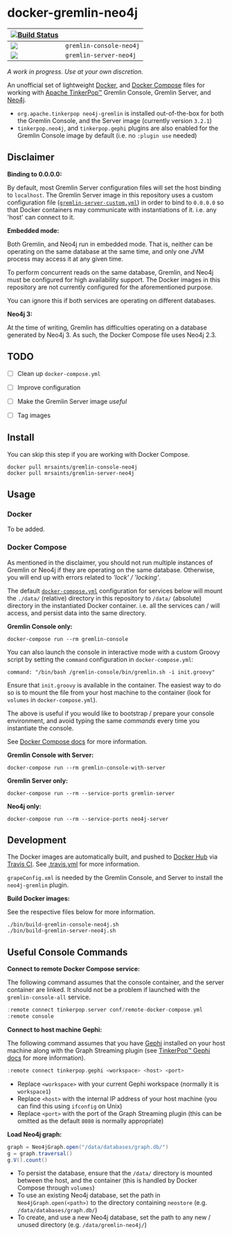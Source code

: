 # docker-gremlin-neo4j

| [![Build Status](https://travis-ci.org/MrSaints/docker-gremlin-neo4j.svg?branch=master)](https://travis-ci.org/MrSaints/docker-gremlin-neo4j) | |
| --- | --- |
| [![](https://images.microbadger.com/badges/image/mrsaints/gremlin-console-neo4j.svg)](http://microbadger.com/images/mrsaints/gremlin-console-neo4j "Get your own image badge on microbadger.com") | `gremlin-console-neo4j` |
| [![](https://images.microbadger.com/badges/image/mrsaints/gremlin-server-neo4j.svg)](http://microbadger.com/images/mrsaints/gremlin-server-neo4j "Get your own image badge on microbadger.com") | `gremlin-server-neo4j` |


_A work in progress. Use at your own discretion._

An unofficial set of lightweight [Docker][docker], and [Docker Compose][docker-compose] files for working with [Apache TinkerPop™][tinkerpop] Gremlin Console, Gremlin Server, and [Neo4j][neo4j].

- `org.apache.tinkerpop neo4j-gremlin` is installed out-of-the-box for both the Gremlin Console, and the Server image (currently version `3.2.1`)
- `tinkerpop.neo4j`, and `tinkerpop.gephi` plugins are also enabled for the Gremlin Console image by default (i.e. no `:plugin use` needed)


## Disclaimer

**Binding to 0.0.0.0:**

By default, most Gremlin Server configuration files will set the host binding to `localhost`. The Gremlin Server image in this repository uses a custom configuration file ([`gremlin-server-custom.yml`](gremlin-server-neo4j/conf/gremlin-server-custom.yml)) in order to bind to `0.0.0.0` so that Docker containers may communicate with instantiations of it. i.e. any 'host' can connect to it.

**Embedded mode:**

Both Gremlin, and Neo4j run in embedded mode. That is, neither can be operating on the same database at the same time, and only one JVM process may access it at any given time.

To perform concurrent reads on the same database, Gremlin, and Neo4j must be configured for high availability support. The Docker images in this repository are not currently configured for the aforementioned purpose.

You can ignore this if both services are operating on different databases.

**Neo4j 3:**

At the time of writing, Gremlin has difficulties operating on a database generated by Neo4j 3. As such, the Docker Compose file uses Neo4j 2.3.


## TODO

- [ ] Clean up `docker-compose.yml`
- [ ] Improve configuration
- [ ] Make the Gremlin Server image _useful_
- [ ] Tag images


## Install

You can skip this step if you are working with Docker Compose.

    docker pull mrsaints/gremlin-console-neo4j
    docker pull mrsaints/gremlin-server-neo4j


## Usage

### Docker

To be added.

### Docker Compose

As mentioned in the disclaimer, you should not run multiple instances of Gremlin or Neo4j if they are operating on the same database. Otherwise, you will end up with errors related to _'lock' / 'locking'_.

The default [`docker-compose.yml`](docker-compose.yml) configuration for services below will mount the `./data/` (relative) directory in this repository to `/data/` (absolute) directory in the instantiated Docker container. i.e. all the services can / will access, and persist data into the same directory.

**Gremlin Console only:**

    docker-compose run --rm gremlin-console

You can also launch the console in interactive mode with a custom Groovy script by setting the `command` configuration in `docker-compose.yml`:

    command: "/bin/bash /gremlin-console/bin/gremlin.sh -i init.groovy"

Ensure that `init.groovy` is available in the container. The easiest way to do so is to mount the file from your host machine to the container (look for `volumes` in `docker-compose.yml`).

The above is useful if you would like to bootstrap / prepare your console environment, and avoid typing the same _commands_ every time you instantiate the console.

See [Docker Compose docs][docker-compose-docs] for more information.

**Gremlin Console with Server:**

    docker-compose run --rm gremlin-console-with-server

**Gremlin Server only:**

    docker-compose run --rm --service-ports gremlin-server

**Neo4j only:**

    docker-compose run --rm --service-ports neo4j-server


## Development

The Docker images are automatically built, and pushed to [Docker Hub][docker-hub] via [Travis CI][travis-ci].
See [.travis.yml](.travis.yml) for more information.

`grapeConfig.xml` is needed by the Gremlin Console, and Server to install the `neo4j-gremlin` plugin.

**Build Docker images:**

See the respective files below for more information.

    ./bin/build-gremlin-console-neo4j.sh
    ./bin/build-gremlin-server-neo4j.sh


## Useful Console Commands

**Connect to remote Docker Compose service:**

The following command assumes that the console container, and the server container are linked. It should not be a problem if launched with the `gremlin-console-all` service.

```groovy
:remote connect tinkerpop.server conf/remote-docker-compose.yml
:remote console
```

**Connect to host machine Gephi:**

The following command assumes that you have [Gephi][gephi] installed on your host machine along with the Graph Streaming plugin (see [TinkerPop™ Gephi docs][gephi-docs] for more information).

```groovy
:remote connect tinkerpop.gephi <workspace> <host> <port>
```

- Replace `<workspace>` with your current Gephi workspace (normally it is `workspace1`)
- Replace `<host>` with the internal IP address of your host machine (you can find this using `ifconfig` on Unix)
- Replace `<port>` with the port of the Graph Streaming plugin (this can be omitted as the default `8080` is normally appropriate)

**Load Neo4j graph:**

```groovy
graph = Neo4jGraph.open("/data/databases/graph.db/")
g = graph.traversal()
g.V().count()
```

- To persist the database, ensure that the `/data/` directory is mounted between the host, and the container (this is handled by Docker Compose through `volumes`)
- To use an existing Neo4j database, set the path in `Neo4jGraph.open(<path>)` to the directory containing `neostore` (e.g. `/data/databases/graph.db/`)
- To create, and use a new Neo4j database, set the path to any new / unused directory (e.g. `/data/gremlin-neo4j/`)


[docker-compose-docs]: https://docs.docker.com/compose/compose-file/#/command
[docker-compose]: https://docs.docker.com/compose/
[docker-hub]: https://hub.docker.com/
[docker]: https://www.docker.com/
[gephi-docs]: http://tinkerpop.apache.org/docs/current/reference/#gephi-plugin
[gephi]: https://gephi.org/
[neo4j]: https://neo4j.com/
[tinkerpop]: https://tinkerpop.apache.org/
[travis-ci]: https://travis-ci.org/